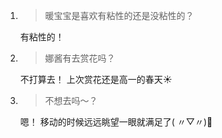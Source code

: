 1. > 暖宝宝是喜欢有粘性的还是没粘性的？

   有粘性的！

2. > 娜酱有去赏花吗？

   不打算去！ 上次赏花还是高一的春天☀

3. > 不想去吗〜？

   嗯！ 移动的时候远远眺望一眼就满足了( 〃▽〃)🌸